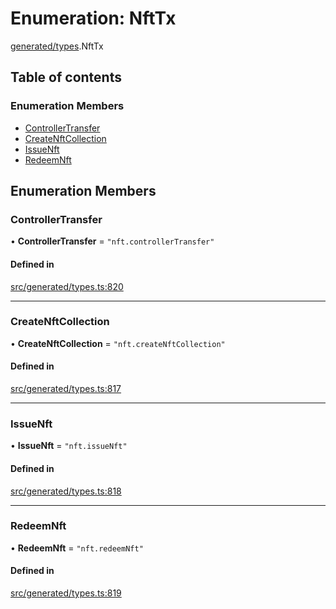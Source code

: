 # Enumeration: NftTx

[generated/types](../wiki/generated.types).NftTx

## Table of contents

### Enumeration Members

- [ControllerTransfer](../wiki/generated.types.NftTx#controllertransfer)
- [CreateNftCollection](../wiki/generated.types.NftTx#createnftcollection)
- [IssueNft](../wiki/generated.types.NftTx#issuenft)
- [RedeemNft](../wiki/generated.types.NftTx#redeemnft)

## Enumeration Members

### ControllerTransfer

• **ControllerTransfer** = ``"nft.controllerTransfer"``

#### Defined in

[src/generated/types.ts:820](https://github.com/PolymeshAssociation/polymesh-private-sdk/blob/297c67ce/src/generated/types.ts#L820)

___

### CreateNftCollection

• **CreateNftCollection** = ``"nft.createNftCollection"``

#### Defined in

[src/generated/types.ts:817](https://github.com/PolymeshAssociation/polymesh-private-sdk/blob/297c67ce/src/generated/types.ts#L817)

___

### IssueNft

• **IssueNft** = ``"nft.issueNft"``

#### Defined in

[src/generated/types.ts:818](https://github.com/PolymeshAssociation/polymesh-private-sdk/blob/297c67ce/src/generated/types.ts#L818)

___

### RedeemNft

• **RedeemNft** = ``"nft.redeemNft"``

#### Defined in

[src/generated/types.ts:819](https://github.com/PolymeshAssociation/polymesh-private-sdk/blob/297c67ce/src/generated/types.ts#L819)
